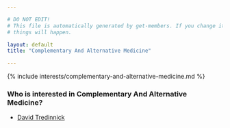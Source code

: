 ```yaml
---

# DO NOT EDIT!
# This file is automatically generated by get-members. If you change it, bad
# things will happen.

layout: default
title: "Complementary And Alternative Medicine"

---
```


{% include interests/complementary-and-alternative-medicine.md %}

### Who is interested in Complementary And Alternative Medicine?


* [David Tredinnick](members/david-tredinnick.html)
